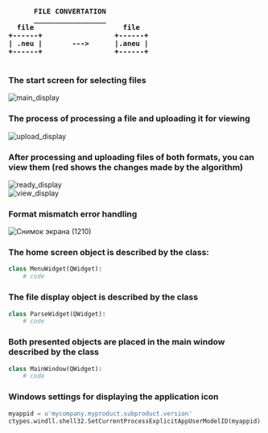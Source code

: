 <pre>
    <strong>
      FILE CONVERTATION
      _________________
  file                     file
+------+                 +------+
| .neu |       --->      |.aneu |
+------+                 +------+
    </strong>
</pre>

### **The start screen for selecting files** <br />
![main_display](https://github.com/user-attachments/assets/8fdcab6e-cd47-48c2-87d2-0b8d6a3f11bd) <br />

### **The process of processing a file and uploading it for viewing** <br />
![upload_display](https://github.com/user-attachments/assets/721f0ca9-7a0c-47aa-8ebf-fd3de35f03be) <br />

### **After processing and uploading files of both formats, you can view them (red shows the changes made by the algorithm)** <br />
![ready_display](https://github.com/user-attachments/assets/daedc8ef-f160-468f-b2a8-2b601ea47f30) <br />
![view_display](https://github.com/user-attachments/assets/ef9ccc6e-a90b-4ab4-ae0d-dd653727a0f1) <br />


### **Format mismatch error handling** <br />
![Снимок экрана (1210)](https://github.com/user-attachments/assets/0ee4feb4-5eb9-468f-9f82-a852dcf55fda) <br />

### The home screen object is described by the class:
```python
class MenuWidget(QWidget):
    # code
```

### The file display object is described by the class
```python
class ParseWidget(QWidget):
    # code
```

### Both presented objects are placed in the main window described by the class
```python
class MainWindow(QWidget):
    # code
```

### Windows settings for displaying the application icon
```python
myappid = u'mycompany.myproduct.subproduct.version'
ctypes.windll.shell32.SetCurrentProcessExplicitAppUserModelID(myappid)
```
